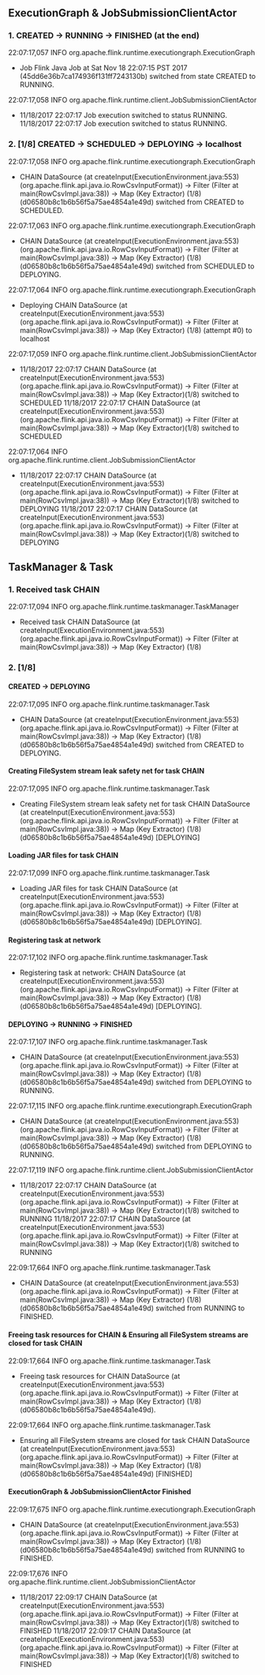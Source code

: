 # 

## ExecutionGraph & JobSubmissionClientActor
### 1. CREATED -> RUNNING -> FINISHED (at the end)
22:07:17,057 INFO  org.apache.flink.runtime.executiongraph.ExecutionGraph        
- Job Flink Java Job at Sat Nov 18 22:07:15 PST 2017 (45dd6e36b7ca174936f131ff7243130b) switched from state CREATED to RUNNING.

22:07:17,058 INFO  org.apache.flink.runtime.client.JobSubmissionClientActor      
- 11/18/2017 22:07:17	Job execution switched to status RUNNING.
11/18/2017 22:07:17	Job execution switched to status RUNNING.

### 2. [1/8] CREATED -> SCHEDULED -> DEPLOYING -> localhost
22:07:17,058 INFO  org.apache.flink.runtime.executiongraph.ExecutionGraph        
- CHAIN DataSource (at createInput(ExecutionEnvironment.java:553) (org.apache.flink.api.java.io.RowCsvInputFormat)) -> Filter (Filter at main(RowCsvImpl.java:38)) -> Map (Key Extractor) (1/8) (d06580b8c1b6b56f5a75ae4854a1e49d) switched from CREATED to SCHEDULED.

22:07:17,063 INFO  org.apache.flink.runtime.executiongraph.ExecutionGraph        
- CHAIN DataSource (at createInput(ExecutionEnvironment.java:553) (org.apache.flink.api.java.io.RowCsvInputFormat)) -> Filter (Filter at main(RowCsvImpl.java:38)) -> Map (Key Extractor) (1/8) (d06580b8c1b6b56f5a75ae4854a1e49d) switched from SCHEDULED to DEPLOYING.

22:07:17,064 INFO  org.apache.flink.runtime.executiongraph.ExecutionGraph        
- Deploying CHAIN DataSource (at createInput(ExecutionEnvironment.java:553) (org.apache.flink.api.java.io.RowCsvInputFormat)) -> Filter (Filter at main(RowCsvImpl.java:38)) -> Map (Key Extractor) (1/8) (attempt #0) to localhost

22:07:17,059 INFO  org.apache.flink.runtime.client.JobSubmissionClientActor      
- 11/18/2017 22:07:17	CHAIN DataSource (at createInput(ExecutionEnvironment.java:553) (org.apache.flink.api.java.io.RowCsvInputFormat)) -> Filter (Filter at main(RowCsvImpl.java:38)) -> Map (Key Extractor)(1/8) switched to SCHEDULED 
11/18/2017 22:07:17	CHAIN DataSource (at createInput(ExecutionEnvironment.java:553) (org.apache.flink.api.java.io.RowCsvInputFormat)) -> Filter (Filter at main(RowCsvImpl.java:38)) -> Map (Key Extractor)(1/8) switched to SCHEDULED 

22:07:17,064 INFO  org.apache.flink.runtime.client.JobSubmissionClientActor      
- 11/18/2017 22:07:17	CHAIN DataSource (at createInput(ExecutionEnvironment.java:553) (org.apache.flink.api.java.io.RowCsvInputFormat)) -> Filter (Filter at main(RowCsvImpl.java:38)) -> Map (Key Extractor)(1/8) switched to DEPLOYING 
11/18/2017 22:07:17	CHAIN DataSource (at createInput(ExecutionEnvironment.java:553) (org.apache.flink.api.java.io.RowCsvInputFormat)) -> Filter (Filter at main(RowCsvImpl.java:38)) -> Map (Key Extractor)(1/8) switched to DEPLOYING 


## TaskManager & Task
### 1. Received task CHAIN

22:07:17,094 INFO  org.apache.flink.runtime.taskmanager.TaskManager              
- Received task CHAIN DataSource (at createInput(ExecutionEnvironment.java:553) (org.apache.flink.api.java.io.RowCsvInputFormat)) -> Filter (Filter at main(RowCsvImpl.java:38)) -> Map (Key Extractor) (1/8)

### 2. [1/8] 
#### CREATED -> DEPLOYING
22:07:17,095 INFO  org.apache.flink.runtime.taskmanager.Task                     
- CHAIN DataSource (at createInput(ExecutionEnvironment.java:553) (org.apache.flink.api.java.io.RowCsvInputFormat)) -> Filter (Filter at main(RowCsvImpl.java:38)) -> Map (Key Extractor) (1/8) (d06580b8c1b6b56f5a75ae4854a1e49d) switched from CREATED to DEPLOYING.

#### Creating FileSystem stream leak safety net for task CHAIN
22:07:17,095 INFO  org.apache.flink.runtime.taskmanager.Task                     
- Creating FileSystem stream leak safety net for task CHAIN DataSource (at createInput(ExecutionEnvironment.java:553) (org.apache.flink.api.java.io.RowCsvInputFormat)) -> Filter (Filter at main(RowCsvImpl.java:38)) -> Map (Key Extractor) (1/8) (d06580b8c1b6b56f5a75ae4854a1e49d) [DEPLOYING]

#### Loading JAR files for task CHAIN
22:07:17,099 INFO  org.apache.flink.runtime.taskmanager.Task                     
- Loading JAR files for task CHAIN DataSource (at createInput(ExecutionEnvironment.java:553) (org.apache.flink.api.java.io.RowCsvInputFormat)) -> Filter (Filter at main(RowCsvImpl.java:38)) -> Map (Key Extractor) (1/8) (d06580b8c1b6b56f5a75ae4854a1e49d) [DEPLOYING].

#### Registering task at network
22:07:17,102 INFO  org.apache.flink.runtime.taskmanager.Task                     
- Registering task at network: CHAIN DataSource (at createInput(ExecutionEnvironment.java:553) (org.apache.flink.api.java.io.RowCsvInputFormat)) -> Filter (Filter at main(RowCsvImpl.java:38)) -> Map (Key Extractor) (1/8) (d06580b8c1b6b56f5a75ae4854a1e49d) [DEPLOYING].

#### DEPLOYING -> RUNNING -> FINISHED
22:07:17,107 INFO  org.apache.flink.runtime.taskmanager.Task                     
- CHAIN DataSource (at createInput(ExecutionEnvironment.java:553) (org.apache.flink.api.java.io.RowCsvInputFormat)) -> Filter (Filter at main(RowCsvImpl.java:38)) -> Map (Key Extractor) (1/8) (d06580b8c1b6b56f5a75ae4854a1e49d) switched from DEPLOYING to RUNNING.

22:07:17,115 INFO  org.apache.flink.runtime.executiongraph.ExecutionGraph        
- CHAIN DataSource (at createInput(ExecutionEnvironment.java:553) (org.apache.flink.api.java.io.RowCsvInputFormat)) -> Filter (Filter at main(RowCsvImpl.java:38)) -> Map (Key Extractor) (1/8) (d06580b8c1b6b56f5a75ae4854a1e49d) switched from DEPLOYING to RUNNING.

22:07:17,119 INFO  org.apache.flink.runtime.client.JobSubmissionClientActor      
- 11/18/2017 22:07:17	CHAIN DataSource (at createInput(ExecutionEnvironment.java:553) (org.apache.flink.api.java.io.RowCsvInputFormat)) -> Filter (Filter at main(RowCsvImpl.java:38)) -> Map (Key Extractor)(1/8) switched to RUNNING 
11/18/2017 22:07:17	CHAIN DataSource (at createInput(ExecutionEnvironment.java:553) (org.apache.flink.api.java.io.RowCsvInputFormat)) -> Filter (Filter at main(RowCsvImpl.java:38)) -> Map (Key Extractor)(1/8) switched to RUNNING 

22:09:17,664 INFO  org.apache.flink.runtime.taskmanager.Task                     
- CHAIN DataSource (at createInput(ExecutionEnvironment.java:553) (org.apache.flink.api.java.io.RowCsvInputFormat)) -> Filter (Filter at main(RowCsvImpl.java:38)) -> Map (Key Extractor) (1/8) (d06580b8c1b6b56f5a75ae4854a1e49d) switched from RUNNING to FINISHED.

#### Freeing task resources for CHAIN & Ensuring all FileSystem streams are closed for task CHAIN
22:09:17,664 INFO  org.apache.flink.runtime.taskmanager.Task                     
- Freeing task resources for CHAIN DataSource (at createInput(ExecutionEnvironment.java:553) (org.apache.flink.api.java.io.RowCsvInputFormat)) -> Filter (Filter at main(RowCsvImpl.java:38)) -> Map (Key Extractor) (1/8) (d06580b8c1b6b56f5a75ae4854a1e49d).

22:09:17,664 INFO  org.apache.flink.runtime.taskmanager.Task                     
- Ensuring all FileSystem streams are closed for task CHAIN DataSource (at createInput(ExecutionEnvironment.java:553) (org.apache.flink.api.java.io.RowCsvInputFormat)) -> Filter (Filter at main(RowCsvImpl.java:38)) -> Map (Key Extractor) (1/8) (d06580b8c1b6b56f5a75ae4854a1e49d) [FINISHED]

#### ExecutionGraph & JobSubmissionClientActor Finished
22:09:17,675 INFO  org.apache.flink.runtime.executiongraph.ExecutionGraph        
- CHAIN DataSource (at createInput(ExecutionEnvironment.java:553) (org.apache.flink.api.java.io.RowCsvInputFormat)) -> Filter (Filter at main(RowCsvImpl.java:38)) -> Map (Key Extractor) (1/8) (d06580b8c1b6b56f5a75ae4854a1e49d) switched from RUNNING to FINISHED.

22:09:17,676 INFO  org.apache.flink.runtime.client.JobSubmissionClientActor      
- 11/18/2017 22:09:17	CHAIN DataSource (at createInput(ExecutionEnvironment.java:553) (org.apache.flink.api.java.io.RowCsvInputFormat)) -> Filter (Filter at main(RowCsvImpl.java:38)) -> Map (Key Extractor)(1/8) switched to FINISHED 
11/18/2017 22:09:17	CHAIN DataSource (at createInput(ExecutionEnvironment.java:553) (org.apache.flink.api.java.io.RowCsvInputFormat)) -> Filter (Filter at main(RowCsvImpl.java:38)) -> Map (Key Extractor)(1/8) switched to FINISHED 


